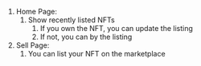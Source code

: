 1. Home Page:
    1. Show recently listed NFTs
        1. If you own the NFT, you can update the listing
        2. If not, you can by the listing
2. Sell Page:
    1. You can list your NFT on the marketplace